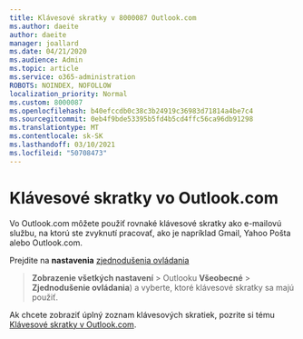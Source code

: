 ```yaml
---
title: Klávesové skratky v 8000087 Outlook.com
ms.author: daeite
author: daeite
manager: joallard
ms.date: 04/21/2020
ms.audience: Admin
ms.topic: article
ms.service: o365-administration
ROBOTS: NOINDEX, NOFOLLOW
localization_priority: Normal
ms.custom: 8000087
ms.openlocfilehash: b40efccdb0c38c3b24919c36983d71814a4be7c4
ms.sourcegitcommit: 0eb4f9bde53395b5fd4b5cd4ffc56ca96db91298
ms.translationtype: MT
ms.contentlocale: sk-SK
ms.lasthandoff: 03/10/2021
ms.locfileid: "50708473"
---
```

# <a name="keyboard-shortcuts-in-outlookcom"></a>Klávesové skratky vo Outlook.com

Vo Outlook.com môžete použiť rovnaké klávesové skratky ako e-mailovú službu, na ktorú ste zvyknutí pracovať, ako je napríklad Gmail, Yahoo Pošta alebo Outlook.com.

Prejdite na **nastavenia** [zjednodušenia ovládania](https://go.microsoft.com/fwlink/?linkid=2080840) 
 > **Zobrazenie všetkých nastavení**  >  Outlooku **Všeobecné**  >  **Zjednodušenie ovládania**) a vyberte, ktoré klávesové skratky sa majú použiť.

Ak chcete zobraziť úplný zoznam klávesových skratiek, pozrite si tému [Klávesové skratky v Outlook.com](https://support.microsoft.com/topic/keyboard-shortcuts-for-outlook-3cdeb221-7ae5-4c1d-8c1d-9e63216c1efd).